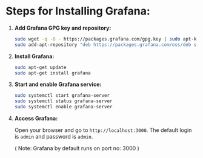 # Steps for Installing Grafana:

1) **Add Grafana GPG key and repository:**

     ```sh
    sudo wget -q -O - https://packages.grafana.com/gpg.key | sudo apt-key add -
    sudo add-apt-repository "deb https://packages.grafana.com/oss/deb stable main"
    ```

2) **Install Grafana:**

    ```sh
    sudo apt-get update
    sudo apt-get install grafana
    ```
3) **Start and enable Grafana service:**

    ```sh
    sudo systemctl start grafana-server
    sudo systemctl status grafana-server
    sudo systemctl enable grafana-server
    ```
4) **Access Grafana:**

    Open your browser and go to `http://localhost:3000`. The default login is `admin` and password is `admin`.

    ( Note: Grafana by default runs on port no: 3000 )
    